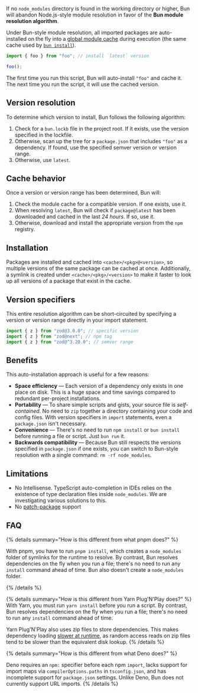 If no `node_modules` directory is found in the working directory or higher, Bun will abandon Node.js-style module resolution in favor of the **Bun module resolution algorithm**.

Under Bun-style module resolution, all imported packages are auto-installed on the fly into a [global module cache](/docs/install/cache) during execution (the same cache used by [`bun install`](/docs/cli/install)).

```ts
import { foo } from "foo"; // install `latest` version

foo();
```

The first time you run this script, Bun will auto-install `"foo"` and cache it. The next time you run the script, it will use the cached version.

## Version resolution

To determine which version to install, Bun follows the following algorithm:

1. Check for a `bun.lockb` file in the project root. If it exists, use the version specified in the lockfile.
2. Otherwise, scan up the tree for a `package.json` that includes `"foo"` as a dependency. If found, use the specified semver version or version range.
3. Otherwise, use `latest`.

## Cache behavior

Once a version or version range has been determined, Bun will:

1. Check the module cache for a compatible version. If one exists, use it.
2. When resolving `latest`, Bun will check if `package@latest` has been downloaded and cached in the last _24 hours_. If so, use it.
3. Otherwise, download and install the appropriate version from the `npm` registry.

## Installation

Packages are installed and cached into `<cache>/<pkg>@<version>`, so multiple versions of the same package can be cached at once. Additionally, a symlink is created under `<cache>/<pkg>/<version>` to make it faster to look up all versions of a package that exist in the cache.

## Version specifiers

This entire resolution algorithm can be short-circuited by specifying a version or version range directly in your import statement.

```ts
import { z } from "zod@3.0.0"; // specific version
import { z } from "zod@next"; // npm tag
import { z } from "zod@^3.20.0"; // semver range
```

## Benefits

This auto-installation approach is useful for a few reasons:

- **Space efficiency** — Each version of a dependency only exists in one place on disk. This is a huge space and time savings compared to redundant per-project installations.
- **Portability** — To share simple scripts and gists, your source file is _self-contained_. No need to `zip` together a directory containing your code and config files. With version specifiers in `import` statements, even a `package.json` isn't necessary.
- **Convenience** — There's no need to run `npm install` or `bun install` before running a file or script. Just `bun run` it.
- **Backwards compatibility** — Because Bun still respects the versions specified in `package.json` if one exists, you can switch to Bun-style resolution with a single command: `rm -rf node_modules`.

## Limitations

- No Intellisense. TypeScript auto-completion in IDEs relies on the existence of type declaration files inside `node_modules`. We are investigating various solutions to this.
- No [patch-package](https://github.com/ds300/patch-package) support

<!-- - The implementation details of Bun's install cache will change between versions. Don't think of it as an API. To reliably resolve packages, use Bun's builtin APIs (such as `Bun.resolveSync` or `import.meta.resolve`) instead of relying on the filesystem directly. Bun will likely move to a binary archive format where packages may not correspond to files/folders on disk at all - so if you depend on the filesystem structure instead of the JavaScript API, your code will eventually break. -->

<!-- ## Customizing behavior

To prefer locally-installed versions of packages. Instead of checking npm for latest versions, you can pass the `--prefer-offline` flag to prefer locally-installed versions of packages.

```bash
$ bun run --prefer-offline my-script.ts
```

This will check the install cache for installed versions of packages before checking the npm registry. If no matching version of a package is installed, only then will it check npm for the latest version.

#### Prefer latest

To always use the latest version of a package, you can pass the `--prefer-latest` flag.

```bash
$ bun run --prefer-latest my-script.ts
``` -->

## FAQ

{% details summary="How is this different from what pnpm does?" %}

With pnpm, you have to run `pnpm install`, which creates a `node_modules` folder of symlinks for the runtime to resolve. By contrast, Bun resolves dependencies on the fly when you run a file; there's no need to run any `install` command ahead of time. Bun also doesn't create a `node_modules` folder.

{% /details %}

{% details summary="How is this different from Yarn Plug'N'Play does?" %}
With Yarn, you must run `yarn install` before you run a script. By contrast, Bun resolves dependencies on the fly when you run a file; there's no need to run any `install` command ahead of time.

Yarn Plug'N'Play also uses zip files to store dependencies. This makes dependency loading [slower at runtime](https://twitter.com/jarredsumner/status/1458207919636287490), as random access reads on zip files tend to be slower than the equivalent disk lookup.
{% /details %}

{% details summary="How is this different from what Deno does?" %}

Deno requires an `npm:` specifier before each npm `import`, lacks support for import maps via `compilerOptions.paths` in `tsconfig.json`, and has incomplete support for `package.json` settings. Unlike Deno, Bun does not currently support URL imports.
{% /details %}
